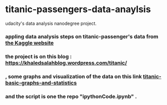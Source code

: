 # titanic-passengers-data-anaylsis
udacity's data analysis nanodegree project.

### appling data analysis steps on titanic-passenger's data from  [the Kaggle website](https://www.kaggle.com/c/titanic/data)

### the project is on this blog : https://khaledsalahblog.wordpress.com/titanic/

### , some graphs and visualization of the data on this link [titanic-basic-graphs-and-statistics](https://khaledsalahblog.wordpress.com/2016/10/24/titanic-basic-graphs-and-statistics/)
  
### and the script is one the repo "ipythonCode.ipynb" .
